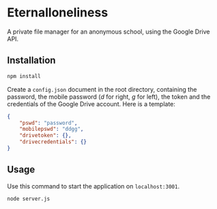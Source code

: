 # Eternalloneliness
A private file manager for an anonymous school, using the Google Drive API.

## Installation
```bash
npm install
```
Create a `config.json` document in the root directory, containing the password, the mobile password (*d* for right, *g* for left), the token and the credentials of the Google Drive account. Here is a template:
```json
{
    "pswd": "password",
    "mobilepswd": "ddgg",
    "drivetoken": {},
    "drivecredentials": {}
}
```

## Usage
Use this command to start the application on `localhost:3001`.
```bash
node server.js
```
